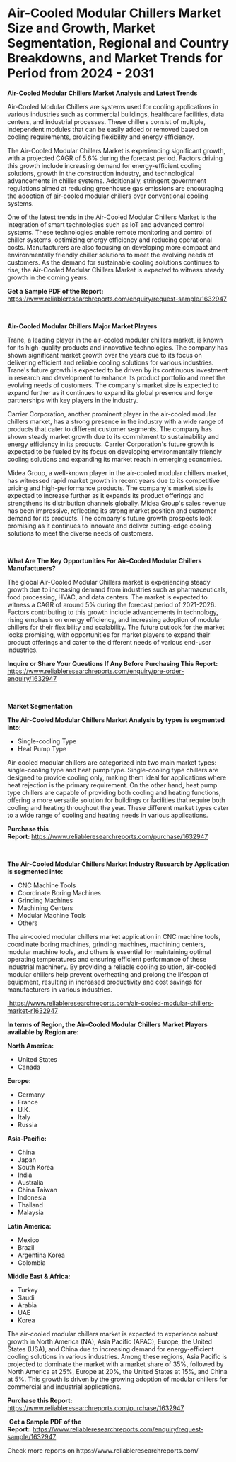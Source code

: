 <p><h1>Air-Cooled Modular Chillers Market Size and Growth, Market Segmentation, Regional and Country Breakdowns, and Market Trends for Period from 2024 -  2031</h1></p><p><strong>Air-Cooled Modular Chillers Market Analysis and Latest Trends</strong></p>
<p><p>Air-Cooled Modular Chillers are systems used for cooling applications in various industries such as commercial buildings, healthcare facilities, data centers, and industrial processes. These chillers consist of multiple, independent modules that can be easily added or removed based on cooling requirements, providing flexibility and energy efficiency.</p><p>The Air-Cooled Modular Chillers Market is experiencing significant growth, with a projected CAGR of 5.6% during the forecast period. Factors driving this growth include increasing demand for energy-efficient cooling solutions, growth in the construction industry, and technological advancements in chiller systems. Additionally, stringent government regulations aimed at reducing greenhouse gas emissions are encouraging the adoption of air-cooled modular chillers over conventional cooling systems.</p><p>One of the latest trends in the Air-Cooled Modular Chillers Market is the integration of smart technologies such as IoT and advanced control systems. These technologies enable remote monitoring and control of chiller systems, optimizing energy efficiency and reducing operational costs. Manufacturers are also focusing on developing more compact and environmentally friendly chiller solutions to meet the evolving needs of customers. As the demand for sustainable cooling solutions continues to rise, the Air-Cooled Modular Chillers Market is expected to witness steady growth in the coming years.</p></p>
<p><strong>Get a Sample PDF of the Report:&nbsp;</strong> <a href="https://www.reliableresearchreports.com/enquiry/request-sample/1632947">https://www.reliableresearchreports.com/enquiry/request-sample/1632947</a></p>
<p>&nbsp;</p>
<p><strong>Air-Cooled Modular Chillers Major Market Players</strong></p>
<p><p>Trane, a leading player in the air-cooled modular chillers market, is known for its high-quality products and innovative technologies. The company has shown significant market growth over the years due to its focus on delivering efficient and reliable cooling solutions for various industries. Trane's future growth is expected to be driven by its continuous investment in research and development to enhance its product portfolio and meet the evolving needs of customers. The company's market size is expected to expand further as it continues to expand its global presence and forge partnerships with key players in the industry.</p><p>Carrier Corporation, another prominent player in the air-cooled modular chillers market, has a strong presence in the industry with a wide range of products that cater to different customer segments. The company has shown steady market growth due to its commitment to sustainability and energy efficiency in its products. Carrier Corporation's future growth is expected to be fueled by its focus on developing environmentally friendly cooling solutions and expanding its market reach in emerging economies.</p><p>Midea Group, a well-known player in the air-cooled modular chillers market, has witnessed rapid market growth in recent years due to its competitive pricing and high-performance products. The company's market size is expected to increase further as it expands its product offerings and strengthens its distribution channels globally. Midea Group's sales revenue has been impressive, reflecting its strong market position and customer demand for its products. The company's future growth prospects look promising as it continues to innovate and deliver cutting-edge cooling solutions to meet the diverse needs of customers.</p></p>
<p>&nbsp;</p>
<p><strong>What Are The Key Opportunities For Air-Cooled Modular Chillers Manufacturers?</strong></p>
<p><p>The global Air-Cooled Modular Chillers market is experiencing steady growth due to increasing demand from industries such as pharmaceuticals, food processing, HVAC, and data centers. The market is expected to witness a CAGR of around 5% during the forecast period of 2021-2026. Factors contributing to this growth include advancements in technology, rising emphasis on energy efficiency, and increasing adoption of modular chillers for their flexibility and scalability. The future outlook for the market looks promising, with opportunities for market players to expand their product offerings and cater to the different needs of various end-user industries.</p></p>
<p><strong>Inquire or Share Your Questions If Any Before Purchasing This Report:</strong> <a href="https://www.reliableresearchreports.com/enquiry/pre-order-enquiry/1632947">https://www.reliableresearchreports.com/enquiry/pre-order-enquiry/1632947</a></p>
<p>&nbsp;</p>
<p><strong>Market Segmentation</strong></p>
<p><strong>The Air-Cooled Modular Chillers Market Analysis by types is segmented into:</strong></p>
<p><ul><li>Single-cooling Type</li><li>Heat Pump Type</li></ul></p>
<p><p>Air-cooled modular chillers are categorized into two main market types: single-cooling type and heat pump type. Single-cooling type chillers are designed to provide cooling only, making them ideal for applications where heat rejection is the primary requirement. On the other hand, heat pump type chillers are capable of providing both cooling and heating functions, offering a more versatile solution for buildings or facilities that require both cooling and heating throughout the year. These different market types cater to a wide range of cooling and heating needs in various applications.</p></p>
<p><strong>Purchase this Report:&nbsp;</strong><a href="https://www.reliableresearchreports.com/purchase/1632947">https://www.reliableresearchreports.com/purchase/1632947</a></p>
<p>&nbsp;</p>
<p><strong>The Air-Cooled Modular Chillers Market Industry Research by Application is segmented into:</strong></p>
<p><ul><li>CNC Machine Tools</li><li>Coordinate Boring Machines</li><li>Grinding Machines</li><li>Machining Centers</li><li>Modular Machine Tools</li><li>Others</li></ul></p>
<p><p>The air-cooled modular chillers market application in CNC machine tools, coordinate boring machines, grinding machines, machining centers, modular machine tools, and others is essential for maintaining optimal operating temperatures and ensuring efficient performance of these industrial machinery. By providing a reliable cooling solution, air-cooled modular chillers help prevent overheating and prolong the lifespan of equipment, resulting in increased productivity and cost savings for manufacturers in various industries.</p></p>
<p><a href="https://www.reliableresearchreports.com/air-cooled-modular-chillers-market-r1632947">&nbsp;https://www.reliableresearchreports.com/air-cooled-modular-chillers-market-r1632947</a></p>
<p><strong>In terms of Region, the Air-Cooled Modular Chillers Market Players available by Region are:</strong></p>
<p>
    <p> <strong> North America: </strong>
        <ul>
            <li>United States</li>
            <li>Canada</li>
        </ul>
        </p> 
    <p> <strong> Europe: </strong>
        <ul>
            <li>Germany</li>
            <li>France</li>
            <li>U.K.</li>
            <li>Italy</li>
            <li>Russia</li>
        </ul>
        </p> 
    <p> <strong> Asia-Pacific: </strong>
        <ul>
            <li>China</li>
            <li>Japan</li>
            <li>South Korea</li>
            <li>India</li>
            <li>Australia</li>
            <li>China Taiwan</li>
            <li>Indonesia</li>
            <li>Thailand</li>
            <li>Malaysia</li>
        </ul>
        </p> 
    <p> <strong> Latin America: </strong>
        <ul>
            <li>Mexico</li>
            <li>Brazil</li>
            <li>Argentina Korea</li>
            <li>Colombia</li>
        </ul>
        </p> 
    <p> <strong> Middle East & Africa: </strong>
        <ul>
            <li>Turkey</li>
            <li>Saudi</li>
            <li>Arabia</li>
            <li>UAE</li>
            <li>Korea</li>
        </ul>
    </p>
    </p>
<p><p>The air-cooled modular chillers market is expected to experience robust growth in North America (NA), Asia Pacific (APAC), Europe, the United States (USA), and China due to increasing demand for energy-efficient cooling solutions in various industries. Among these regions, Asia Pacific is projected to dominate the market with a market share of 35%, followed by North America at 25%, Europe at 20%, the United States at 15%, and China at 5%. This growth is driven by the growing adoption of modular chillers for commercial and industrial applications.</p></p>
<p><strong>Purchase this Report: </strong><a href="https://www.reliableresearchreports.com/purchase/1632947">https://www.reliableresearchreports.com/purchase/1632947</a></p>
<p>&nbsp;<strong>Get a Sample PDF of the Report:&nbsp;&nbsp;</strong><a href="https://www.reliableresearchreports.com/enquiry/request-sample/1632947">https://www.reliableresearchreports.com/enquiry/request-sample/1632947</a></p>
<p><strong></strong></p>
<p>Check more reports on https://www.reliableresearchreports.com/</p>